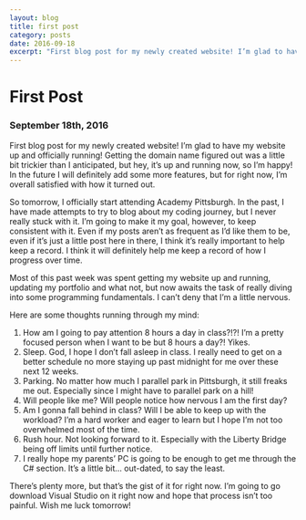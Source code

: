 ```yaml
---
layout: blog
title: first post
category: posts
date: 2016-09-18
excerpt: "First blog post for my newly created website! I’m glad to have my website up and officially running! Getting the domain name figured out was a little bit trickier than I anticipated..."
---
```


# First Post
### September 18th, 2016

First blog post for my newly created website! I’m glad to have my website up and officially running! Getting the domain name figured out was a little bit trickier than I anticipated, but hey, it’s up and running now, so I’m happy! In the future I will definitely add some more features, but for right now, I’m overall satisfied with how it turned out.

So tomorrow, I officially start attending Academy Pittsburgh. In the past, I have made attempts to try to blog about my coding journey, but I never really stuck with it. I’m going to make it my goal, however, to keep consistent with it. Even if my posts aren’t as frequent as I’d like them to be, even if it’s just a little post here in there, I think it’s really important to help keep a record. I think it will definitely help me keep a record of how I progress over time.

Most of this past week was spent getting my website up and running, updating my portfolio and what not, but now awaits the task of really diving into some programming fundamentals. I can’t deny that I’m a little nervous.

Here are some thoughts running through my mind:


1.	How am I going to pay attention 8 hours a day in class?!?! I’m a pretty focused person when I want to be but 8 hours a day?! Yikes.
2. Sleep. God, I hope I don’t fall asleep in class. I really need to get on a better schedule no more staying up past midnight for me over these next 12 weeks.
3. Parking. No matter how much I parallel park in Pittsburgh, it still freaks me out. Especially since I might have to parallel park on a hill!
4. Will people like me? Will people notice how nervous I am the first day?
5. Am I gonna fall behind in class? Will I be able to keep up with the workload? I’m a hard worker and eager to learn but I hope I’m not too overwhelmed most of the time.
6. Rush hour. Not looking forward to it. Especially with the Liberty Bridge being off limits until further notice.
7. I really hope my parents’ PC is going to be enough to get me through the C# section. It’s a little bit… out-dated, to say the least.


There’s plenty more, but that’s the gist of it for right now. I’m going to go download Visual Studio on it right now and hope that process isn’t too painful. Wish me luck tomorrow!
